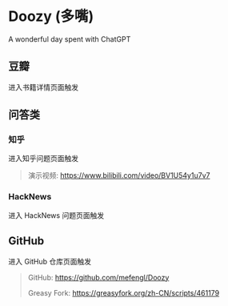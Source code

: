 # Doozy (多嘴)

A wonderful day spent with ChatGPT

## 豆瓣

进入书籍详情页面触发

## 问答类

### 知乎

进入知乎问题页面触发

> 演示视频: https://www.bilibili.com/video/BV1U54y1u7v7

### HackNews

进入 HackNews 问题页面触发

## GitHub

进入 GitHub 仓库页面触发

> GitHub: https://github.com/mefengl/Doozy
>
> Greasy Fork: https://greasyfork.org/zh-CN/scripts/461179
